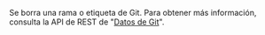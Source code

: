 Se borra una rama o etiqueta de Git. Para obtener más información, consulta la API de REST de "[Datos de Git](/v3/git/)".